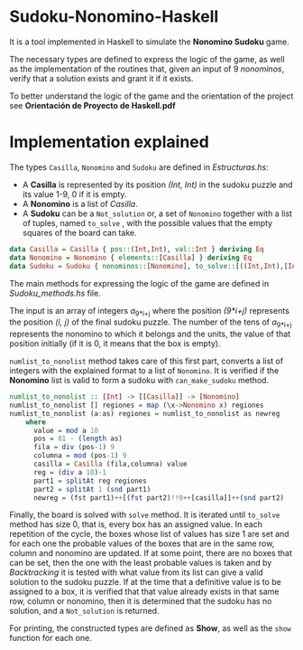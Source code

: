 # Sudoku-Nonomino-Haskell

It is a tool implemented in Haskell to simulate the **Nonomino Sudoku** game.

The necessary types are defined to express the logic of the game, as well as the implementation of the routines that, given an input of 9 *nonominos*, verify that a solution exists and grant it if it exists.

To better understand the logic of the game and the orientation of the project see **Orientación de Proyecto de Haskell.pdf**

# Implementation explained

The types `Casilla`, `Nonomino` and `Sudoku` are defined in *Estructuras.hs*:
* A **Casilla** is represented by its position *(Int, Int)* in the sudoku puzzle and its value 1-9, 0 if it is empty.
* A **Nonomino** is a list of *Casilla*.
* A **Sudoku** can be a `Not_solution` or, a set of `Nonomino` together with a list of tuples, named `to_solve` , with the possible values that the empty squares of the board can take.



```haskell
data Casilla = Casilla { pos::(Int,Int), val::Int } deriving Eq
data Nonomino = Nonomino { elements::[Casilla] } deriving Eq
data Sudoku = Sudoku { nonominos::[Nonomino], to_solve::[((Int,Int),[Int])]} | Not_solution deriving Eq
```

The main methods for expressing the logic of the game are defined in *Sudoku_methods.hs* file.

The input is an array of integers *a*<sub>9\*i+j</sub> where the position *(9\*i+j)* represents the position *(i, j)* of the final sudoku puzzle. The number of the tens of *a*<sub>9\*i+j</sub> represents the nonomino to which it belongs and the units, the value of that position initially (if it is 0, it means that the box is empty).

`numlist_to_nonolist` method takes care of this first part, converts a list of integers with the explained format to a list of `Nonomino`. It is verified if the **Nonomino** list is valid to form a sudoku with  `can_make_sudoku` method.

```haskell
numlist_to_nonolist :: [Int] -> [[Casilla]] -> [Nonomino]
numlist_to_nonolist [] regiones = map (\x->Nonomino x) regiones
numlist_to_nonolist (a:as) regiones = numlist_to_nonolist as newreg
    where
      value = mod a 10
      pos = 81 - (length as)
      fila = div (pos-1) 9
      columna = mod (pos-1) 9 
      casilla = Casilla (fila,columna) value
      reg = (div a 10)-1
      part1 = splitAt reg regiones
      part2 = splitAt 1 (snd part1)
      newreg = (fst part1)++[(fst part2)!!0++[casilla]]++(snd part2)
```

Finally, the board is solved with `solve` method. It is iterated until `to_solve` method has size 0, that is, every box has an assigned value. In each repetition of the cycle, the boxes whose list of values has size 1 are set and for each one the probable values of the boxes that are in the same row, column and nonomino are updated. If at some point, there are no boxes that can be set, then the one with the least probable values is taken and by *Backtracking* it is tested with what value from its list can give a valid solution to the sudoku puzzle. If at the time that a definitive value is to be assigned to a box, it is verified that that value already exists in that same row, column or nonomino, then it is determined that the sudoku has no solution, and a `Not_solution` is returned.



For printing, the constructed types are defined as **Show**, as well as the `show` function for each one.
